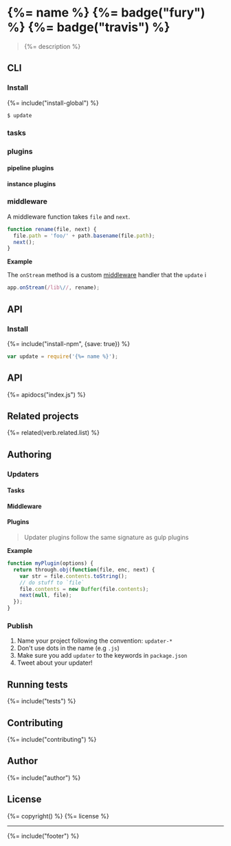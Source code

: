 # {%= name %} {%= badge("fury") %} {%= badge("travis") %}

> {%= description %}

## CLI

### Install

{%= include("install-global") %}

```sh
$ update
```

### tasks
### plugins
#### pipeline plugins
#### instance plugins
### middleware

A middleware function takes `file` and `next`.

```js
function rename(file, next) {
  file.path = 'foo/' + path.basename(file.path);
  next();
}
```


**Example**

The `onStream` method is a custom [middleware](docs/middleware.md) handler that  the `update` i

```js
app.onStream(/lib\//, rename);
```


## API 

### Install

{%= include("install-npm", {save: true}) %}

```js
var update = require('{%= name %}');
```

## API
{%= apidocs("index.js") %}

## Related projects
{%= related(verb.related.list) %}  

## Authoring

### Updaters
#### Tasks
#### Middleware
#### Plugins

> Updater plugins follow the same signature as gulp plugins

**Example**

```js
function myPlugin(options) {
  return through.obj(function(file, enc, next) {
    var str = file.contents.toString();
    // do stuff to `file`
    file.contents = new Buffer(file.contents);
    next(null, file);
  });
}
```

### Publish

1. Name your project following the convention: `updater-*`
2. Don't use dots in the name (e.g `.js`) 
3. Make sure you add `updater` to the keywords in `package.json`
4. Tweet about your updater!

## Running tests
{%= include("tests") %}

## Contributing
{%= include("contributing") %}

## Author
{%= include("author") %}

## License
{%= copyright() %}
{%= license %}

***

{%= include("footer") %}
